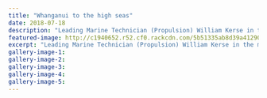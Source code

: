 ```yaml
---
title: "Whanganui to the high seas"
date: 2018-07-18
description: "Leading Marine Technician (Propulsion) William Kerse in the main engineering room on HMNZS Te Mana."
featured-image: http://c1940652.r52.cf0.rackcdn.com/5b51335ab8d39a412900070b/William-Kerse-ex-chron-18-july.gif
excerpt: "Leading Marine Technician (Propulsion) William Kerse in the main engineering room on HMNZS Te Mana."
gallery-image-1: 
gallery-image-2: 
gallery-image-3: 
gallery-image-4: 
gallery-image-5: 
---
```

